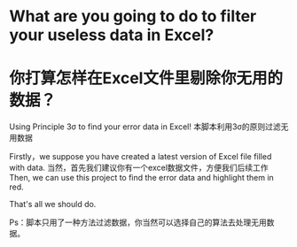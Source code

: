 # What are you going to do to filter your useless data in Excel?
# 你打算怎样在Excel文件里剔除你无用的数据？
Using Principle 3σ to find your error data in Excel!
本脚本利用3σ的原则过滤无用数据

Firstly，we suppose you have created a latest version of Excel file filled with data.
当然，首先我们建议你有一个excel数据文件，方便我们后续工作
Then, we can use this project to find the error data and highlight them in red.

That's all we should do.

Ps：脚本只用了一种方法过滤数据，你当然可以选择自己的算法去处理无用数据。
